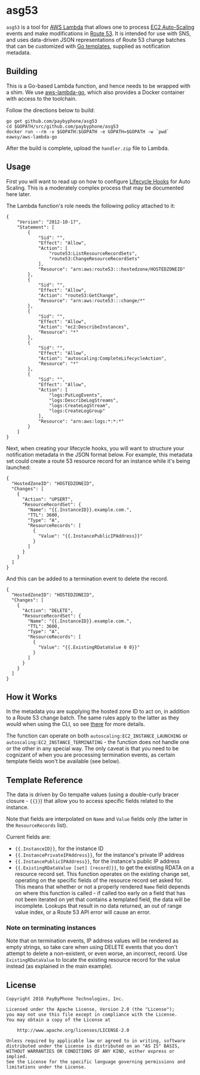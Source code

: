 # asg53

`asg53` is a tool for [AWS Lambda][1] that allows one to process
[EC2 Auto-Scaling][2] events and make modifications in [Route 53][3]. It is
intended for use with SNS, and uses data-driven JSON representations of Route 53
change batches that can be customized with [Go templates][4], supplied as
notification metadata.

## Building

This is a Go-based Lambda function, and hence needs to be wrapped with a shim.
We use [aws-lambda-go][5], which also provides a Docker container with access
to the toolchain.

Follow the directions below to build:

```
go get github.com/paybyphone/asg53
cd $GOPATH/src/github.com/paybyphone/asg53
docker run --rm -v $GOPATH:$GOPATH -e GOPATH=$GOPATH -w `pwd` eawsy/aws-lambda-go
```

After the build is complete, upload the `handler.zip` file to Lambda.

## Usage

First you will want to read up on how to configure [Lifecycle Hooks][6] for Auto
Scaling. This is a moderately complex process that may be documented here later.

The Lambda function's role needs the following policy attached to it:

```
{
    "Version": "2012-10-17",
    "Statement": [
        {
            "Sid": "",
            "Effect": "Allow",
            "Action": [
                "route53:ListResourceRecordSets",
                "route53:ChangeResourceRecordSets"
            ],
            "Resource": "arn:aws:route53:::hostedzone/HOSTEDZONEID"
        },
        {
            "Sid": "",
            "Effect": "Allow",
            "Action": "route53:GetChange",
            "Resource": "arn:aws:route53:::change/*"
        },
        {
            "Sid": "",
            "Effect": "Allow",
            "Action": "ec2:DescribeInstances",
            "Resource": "*"
        },
        {
            "Sid": "",
            "Effect": "Allow",
            "Action": "autoscaling:CompleteLifecycleAction",
            "Resource": "*"
        },
        {
            "Sid": "",
            "Effect": "Allow",
            "Action": [
                "logs:PutLogEvents",
                "logs:DescribeLogStreams",
                "logs:CreateLogStream",
                "logs:CreateLogGroup"
            ],
            "Resource": "arn:aws:logs:*:*:*"
        }
    ]
}
```

Next, when creating your lifecycle hooks, you will want to structure your
notification metadata in the JSON format below. For example, this metadata set
could create a route 53 resource record for an instance while it's being
launched:

```
{
  "HostedZoneID": "HOSTEDZONEID",
  "Changes": [
    {
      "Action": "UPSERT",
      "ResourceRecordSet": {
        "Name": "{{.InstanceID}}.example.com.",
        "TTL": 3600,
        "Type": "A",
        "ResourceRecords": [
          {
            "Value": "{{.InstancePublicIPAddress}}"
          }
        ]
      }
    }
  ]
}
```

And this can be added to a termination event to delete the record.

```
{
  "HostedZoneID": "HOSTEDZONEID",
  "Changes": [
    {
      "Action": "DELETE",
      "ResourceRecordSet": {
        "Name": "{{.InstanceID}}.example.com.",
        "TTL": 3600,
        "Type": "A",
        "ResourceRecords": [
          {
            "Value": "{{.ExistingRDataValue 0 0}}"
          }
        ]
      }
    }
  ]
}
```

## How it Works

In the metadata you are supplying the hosted zone ID to act on, in addition to a
Route 53 change batch. The same rules apply to the latter as they would when
using the CLI, so see [there][6] for more details.

The function can operate on both `autoscaling:EC2_INSTANCE_LAUNCHING` or
`autoscaling:EC2_INSTANCE_TERMINATING` - the function does not handle one or
the other in any special way. The only caveat is that you need to be cognizant
of when you are processing termination events, as certain template fields won't
be available (see below).

## Template Reference

The data is driven by Go tempalte values (using a double-curly bracer closure -
`{{}}`) that allow you to access specific fields related to the instance.

Note that fields are interpolated on `Name` and `Value` fields only (the latter
in the `ResourceRecords` list).

Current fields are:

 * `{{.InstanceID}}`, for the instance ID
 * `{{.InstancePrivateIPAddress}}`, for the instance's private IP address
 * `{{.InstancePublicIPAddress}}`, for the instance's public IP address
 * `{{.ExistingRDataValue [set] [record]}}`, to get the existing RDATA
   on a resource record set. This function operates on the existing
   change set, operating on the specific fields of the resource record set
   asked for. This means that whether or not a properly rendered `Name`
   field depends on where this function is called - if called too early
   on a field that has not been iterated on yet that contains a templated
   field, the data will be incomplete. Lookups that result in no data
   returned, an out of range value index, or a Route 53 API error will
   cause an error.

### Note on terminating instances

Note that on termination events, IP address values will be rendered as
empty strings, so take care when using DELETE events that you don't
attempt to delete a non-existent, or even worse, an incorrect, record.
Use `ExistingRDataValue` to locate the existing resource record for the
value instead (as explained in the main example).

## License

```
Copyright 2016 PayByPhone Technologies, Inc.

Licensed under the Apache License, Version 2.0 (the "License");
you may not use this file except in compliance with the License.
You may obtain a copy of the License at

    http://www.apache.org/licenses/LICENSE-2.0

Unless required by applicable law or agreed to in writing, software
distributed under the License is distributed on an "AS IS" BASIS,
WITHOUT WARRANTIES OR CONDITIONS OF ANY KIND, either express or implied.
See the License for the specific language governing permissions and
limitations under the License.
```

[1]: https://aws.amazon.com/lambda/
[2]: https://aws.amazon.com/autoscaling/
[3]: https://aws.amazon.com/route53/
[4]: https://golang.org/pkg/text/template/
[5]: https://github.com/eawsy/aws-lambda-go
[6]: http://docs.aws.amazon.com/autoscaling/latest/userguide/lifecycle-hooks.html
[7]: http://docs.aws.amazon.com/cli/latest/reference/route53/change-resource-record-sets.html
